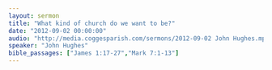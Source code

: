 ```yaml
---
layout: sermon
title: "What kind of church do we want to be?"
date: "2012-09-02 00:00:00"
audio: "http://media.coggesparish.com/sermons/2012-09-02 John Hughes.mp3"
speaker: "John Hughes"
bible_passages: ["James 1:17-27","Mark 7:1-13"]
---
```

